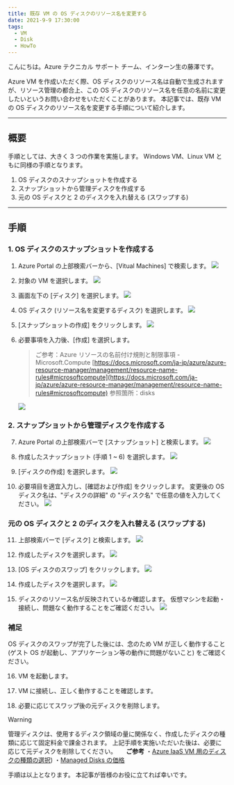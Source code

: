 ```yaml
---
title: 既存 VM の OS ディスクのリソース名を変更する
date: 2021-9-9 17:30:00
tags:
  - VM
  - Disk
  - HowTo
---
```


こんにちは。Azure テクニカル サポート チーム、インターン生の藤澤です。

Azure VM を作成いただく際、OS ディスクのリソース名は自動で生成されますが、リソース管理の都合上、この OS ディスクのリソース名を任意の名前に変更したいというお問い合わせをいただくことがあります。
本記事では、既存 VM の OS ディスクのリソース名を変更する手順について紹介します。

<!-- more -->

---

## 概要

手順としては、大きく 3 つの作業を実施します。
Windows VM、Linux VM ともに同様の手順となります。

1. OS ディスクのスナップショットを作成する
2. スナップショットから管理ディスクを作成する
3. 元の OS ディスクと 2 のディスクを入れ替える (スワップする)

---

## 手順
### 1. OS ディスクのスナップショットを作成する

1. Azure Portal の上部検索バーから、[Vitual Machines] で検索します。
   ![](./how-to-change-os-disk-name/01.png)

2. 対象の VM を選択します。
   ![](./how-to-change-os-disk-name/02.png)

3. 画面左下の [ディスク] を選択します。
   ![](./how-to-change-os-disk-name/03.png)

4. OS ディスク (リソース名を変更するディスク) を選択します。
   ![](./how-to-change-os-disk-name/04.png)

5. [スナップショットの作成] をクリックします。
   ![](./how-to-change-os-disk-name/05.png)

6. 必要事項を入力後、[作成] を選択します。

   > ご参考：Azure リソースの名前付け規則と制限事項 - Microsoft.Compute
   >[https://docs.microsoft.com/ja-jp/azure/azure-resource-manager/management/resource-name-rules#microsoftcompute](https://docs.microsoft.com/ja-jp/azure/azure-resource-manager/management/resource-name-rules#microsoftcompute)
   > 参照箇所：disks

   ![](./how-to-change-os-disk-name/06.png)


### 2. スナップショットから管理ディスクを作成する

7. Azure Portal の上部検索バーで [スナップショット] と検索します。
   ![](./how-to-change-os-disk-name/07.png)

8. 作成したスナップショット (手順 1 ~ 6) を選択します。
   ![](./how-to-change-os-disk-name/08.png)

9. [ディスクの作成] を選択します。
   ![](./how-to-change-os-disk-name/09.png)

10. 必要項目を適宜入力し、[確認および作成] をクリックします。
    変更後の OS ディスク名は、"ディスクの詳細" の "ディスク名" で任意の値を入力してください。
    ![](./how-to-change-os-disk-name/10.png)


### 元の OS ディスクと 2 のディスクを入れ替える (スワップする)

11. 上部検索バーで [ディスク] と検索します。
    ![](./how-to-change-os-disk-name/11.png)

12. 作成したディスクを選択します。
    ![](./how-to-change-os-disk-name/12.png)

13. [OS ディスクのスワップ] をクリックします。
    ![](./how-to-change-os-disk-name/13.png)

14. 作成したディスクを選択します。
    ![](./how-to-change-os-disk-name/14.png)

15. ディスクのリソース名が反映されているか確認します。
    仮想マシンを起動・接続し、問題なく動作することをご確認ください。
    ![](./how-to-change-os-disk-name/15.png)

### 補足

OS ディスクのスワップが完了した後には、念のため VM が正しく動作すること (ゲスト OS が起動し、アプリケーション等の動作に問題がないこと) をご確認ください。


16. VM を起動します。

17. VM に接続し、正しく動作することを確認します。

18. 必要に応じてスワップ後の元ディスクを削除します。

> [!WARNING]
> 管理ディスクは、使用するディスク領域の量に関係なく、作成したディスクの種類に応じて固定料金で課金されます。
> 上記手順を実施いただいた後は、必要に応じて元ディスクを削除してください。
> 　
> **ご参考**
> ・[Azure IaaS VM 用のディスクの種類の選択](https://docs.microsoft.com/ja-jp/azure/virtual-machines/disks-types)) 
> ・[Managed Disks の価格](https://azure.microsoft.com/ja-jp/pricing/details/managed-disks/)




手順は以上となります。
本記事が皆様のお役に立てれば幸いです。